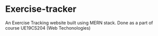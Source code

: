 # Exercise-tracker
An Exercise Tracking website built using MERN stack.
Done as a part of course UE19CS204 (Web Techonologies)
